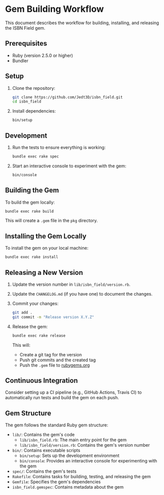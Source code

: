 # Gem Building Workflow

This document describes the workflow for building, installing, and releasing the ISBN Field gem.

## Prerequisites

- Ruby (version 2.5.0 or higher)
- Bundler

## Setup

1. Clone the repository:
   ```bash
   git clone https://github.com/Jedt3D/isbn_field.git
   cd isbn_field
   ```

2. Install dependencies:
   ```bash
   bin/setup
   ```

## Development

1. Run the tests to ensure everything is working:
   ```bash
   bundle exec rake spec
   ```

2. Start an interactive console to experiment with the gem:
   ```bash
   bin/console
   ```

## Building the Gem

To build the gem locally:

```bash
bundle exec rake build
```

This will create a `.gem` file in the `pkg` directory.

## Installing the Gem Locally

To install the gem on your local machine:

```bash
bundle exec rake install
```

## Releasing a New Version

1. Update the version number in `lib/isbn_field/version.rb`.

2. Update the `CHANGELOG.md` (if you have one) to document the changes.

3. Commit your changes:
   ```bash
   git add .
   git commit -m "Release version X.Y.Z"
   ```

4. Release the gem:
   ```bash
   bundle exec rake release
   ```

   This will:
   - Create a git tag for the version
   - Push git commits and the created tag
   - Push the `.gem` file to [rubygems.org](https://rubygems.org)

## Continuous Integration

Consider setting up a CI pipeline (e.g., GitHub Actions, Travis CI) to automatically run tests and build the gem on each push.

## Gem Structure

The gem follows the standard Ruby gem structure:

- `lib/`: Contains the gem's code
  - `lib/isbn_field.rb`: The main entry point for the gem
  - `lib/isbn_field/version.rb`: Contains the gem's version number
- `bin/`: Contains executable scripts
  - `bin/setup`: Sets up the development environment
  - `bin/console`: Provides an interactive console for experimenting with the gem
- `spec/`: Contains the gem's tests
- `Rakefile`: Contains tasks for building, testing, and releasing the gem
- `Gemfile`: Specifies the gem's dependencies
- `isbn_field.gemspec`: Contains metadata about the gem